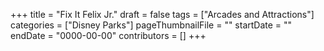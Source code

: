 +++
title = "Fix It Felix Jr."
draft = false
tags = ["Arcades and Attractions"]
categories = ["Disney Parks"]
pageThumbnailFile = ""
startDate = ""
endDate = "0000-00-00"
contributors = []
+++
